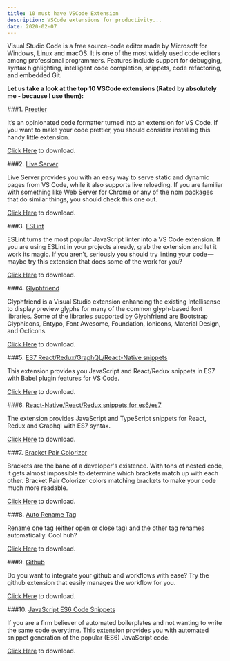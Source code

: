 ```yaml
---
title: 10 must have VSCode Extension
description: VSCode extensions for productivity...
date: 2020-02-07
---
```


Visual Studio Code is a free source-code editor made by Microsoft for Windows, Linux and macOS. It is one of the most widely used code editors among professional programmers. Features include support for debugging, syntax highlighting, intelligent code completion, snippets, code refactoring, and embedded Git.

**Let us take a look at the top 10 VSCode extensions (Rated by absolutely me - because I use them):**

###1. <ins class="sub-ins-2">Preetier</ins>

It’s an opinionated code formatter turned into an extension for VS Code. If you want to make your code prettier, you should consider installing this handy little extension.

[Click Here](https://marketplace.visualstudio.com/items?itemName=esbenp.prettier-vscode) to download.

###2. <ins class="sub-ins-2">Live Server</ins>

Live Server provides you with an easy way to serve static and dynamic pages from VS Code, while it also supports live reloading. If you are familiar with something like Web Server for Chrome or any of the npm packages that do similar things, you should check this one out.

[Click Here](https://marketplace.visualstudio.com/items?itemName=ritwickdey.LiveServer) to download.

###3. <ins class="sub-ins-2">ESLint</ins>

ESLint turns the most popular JavaScript linter into a VS Code extension. If you are using ESLint in your projects already, grab the extension and let it work its magic. If you aren’t, seriously you should try linting your code — maybe try this extension that does some of the work for you?

[Click Here](https://marketplace.visualstudio.com/items?itemName=dbaeumer.vscode-eslint) to download.

###4. <ins class="sub-ins-2">Glyphfriend</ins>

Glyphfriend is a Visual Studio extension enhancing the existing Intellisense to display preview glyphs for many of the common glyph-based font libraries. Some of the libraries supported by Glyphfriend are Bootstrap Glyphicons, Entypo, Font Awesome, Foundation, Ionicons, Material Design, and Octicons.

[Click Here](https://marketplace.visualstudio.com/items?itemName=RionWilliams.Glyphfriend2017) to download.

###5. <ins class="sub-ins-2">ES7 React/Redux/GraphQL/React-Native snippets</ins>

This extension provides you JavaScript and React/Redux snippets in ES7 with Babel plugin features for VS Code.

[Click Here](https://marketplace.visualstudio.com/items?itemName=dsznajder.es7-react-js-snippets) to download.

###6. <ins class="sub-ins-2">React-Native/React/Redux snippets for es6/es7</ins>

The extension provides JavaScript and TypeScript snippets for React, Redux and Graphql with ES7 syntax.

[Click Here](https://marketplace.visualstudio.com/items?itemName=EQuimper.react-native-react-redux) to download.

###7. <ins class="sub-ins-2">Bracket Pair Colorizor</ins>

Brackets are the bane of a developer's existence. With tons of nested code, it gets almost impossible to determine which brackets match up with each other. Bracket Pair Colorizer colors matching brackets to make your code much more readable.

[Click Here](https://marketplace.visualstudio.com/items?itemName=CoenraadS.bracket-pair-colorizer) to download.

###8. <ins class="sub-ins-2">Auto Rename Tag</ins>

Rename one tag (either open or close tag) and the other tag renames automatically. Cool huh?

[Click Here](https://marketplace.visualstudio.com/items?itemName=formulahendry.auto-rename-tag) to download.

###9. <ins class="sub-ins-2">Github</ins>

Do you want to integrate your github and workflows with ease? Try the github extension that easily manages the workflow for you.

[Click Here](https://marketplace.visualstudio.com/items?itemName=KnisterPeter.vscode-github) to download.

###10. <ins class="sub-ins-2">JavaScript ES6 Code Snippets</ins>

If you are a firm believer of automated boilerplates and not wanting to write the same code everytime. This extension provides you with automated snippet generation of the popular (ES6) JavaScript code.

[Click Here](https://marketplace.visualstudio.com/items?itemName=xabikos.JavaScriptSnippets) to download.
